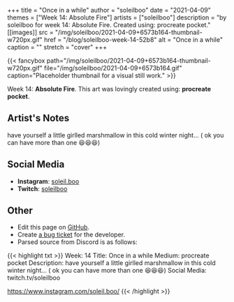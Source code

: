 +++
title =       "Once in a while"
author =      "soleilboo"
date =        "2021-04-09"
themes =      ["Week 14: Absolute Fire"]
artists =     ["soleilboo"]
description = "by soleilboo for week 14: Absolute Fire. Created using: procreate pocket."
[[images]]
      src = "/img/soleilboo/2021-04-09+6573b164-thumbnail-w720px.gif"
      href = "/blog/soleilboo-week-14-52b8"
      alt = "Once in a while"
      caption = ""
      stretch = "cover"
+++

{{< fancybox path="/img/soleilboo/2021-04-09+6573b164-thumbnail-w720px.gif" file="/img/soleilboo/2021-04-09+6573b164.gif" caption="Placeholder thumbnail for a visual still work." >}}


Week 14: **Absolute Fire**. This art was lovingly created using: **procreate pocket**.

## Artist's Notes

have yourself a little girlled marshmallow in this cold winter night... ( ok you can have more than one 😆😆😆)

## Social Media

- **Instagram**: <a href='https://instagram.com/soleil.boo' target='_blank'>soleil.boo</a>
- **Twitch**: <a href='https://twitch.tv/soleilboo' target='_blank'>soleilboo</a>

## Other

- Edit this page on [GitHub](https://github.com/teaminkling/web-refresh/edit/main/content/blog/soleilboo-week-14-52b8.md).
- Create [a bug ticket](https://github.com/teaminkling/web-refresh/issues/new?assignees=&labels=bug&template=problem-report.md&title=) for the developer.
- Parsed source from Discord is as follows:

{{< highlight txt >}}
Week: 14
Title: Once in a while
Medium: procreate pocket
Description: have yourself a little girlled marshmallow in this cold winter night... ( ok you can have more than one 😆😆😆) 
Social Media:
twitch.tv/soleilboo

https://www.instagram.com/soleil.boo/
{{< /highlight >}}
